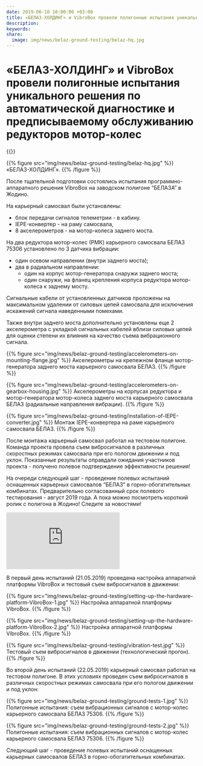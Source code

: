 ```yaml
---
date: 2019-06-10 10:00:00 +03:00
title: «БЕЛАЗ-ХОЛДИНГ» и VibroBox провели полигонные испытания уникального решения по автоматической диагностике и предписываемому обслуживанию редукторов мотор-колес
description:
keywords:
share:
  image: img/news/belaz-ground-testing/belaz-hq.jpg
---
```

# «БЕЛАЗ-ХОЛДИНГ» и VibroBox провели полигонные испытания уникального решения по автоматической диагностике и предписываемому обслуживанию редукторов мотор-колес

{{<date>}}

{{% figure src="img/news/belaz-ground-testing/belaz-hq.jpg" %}}
«БЕЛАЗ-ХОЛДИНГ».
{{% /figure %}}

После тщательной подготовки состоялись испытания программно-аппаратного решения VibroBox на заводском полигоне “БЕЛАЗА” в Жодино.

На карьерный самосвал были установлены:

* блок передачи сигналов телеметрии - в кабину.
* IEPE-конвертер - на раму самосвала,
* 8 акселерометров - на мотор-колеса заднего моста.

На два редуктора мотор-колес (РМК) карьерного самосвала БЕЛАЗ 75306 установлено по 3 датчика вибрации:

* один осевом направлении (внутри заднего моста);
* два в радиальном направлении:
  * один на корпус мотор-генератора снаружи заднего моста;
  * один снаружи, на фланец крепления корпуса редуктора мотор-колеса к заднему мосту.

Сигнальные кабели от установленных датчиков проложены на максимальном удалении от силовых цепей самосвала для исключения искажений сигнала наведенными помехами.

Также внутри заднего моста дополнительно установлены еще 2 акселерометра с укладкой сигнальных кабелей вблизи силовых цепей для оценки степени их влияния на качество съема вибрационного сигнала.

{{% figure src="img/news/belaz-ground-testing/accelerometers-on-mounting-flange.jpg" %}}
Акселерометры на крепежном фланце мотор-генератора заднего моста карьерного самосвала БЕЛАЗ.
{{% /figure %}}

{{% figure src="img/news/belaz-ground-testing/accelerometers-on-gearbox-housing.jpg" %}}
Акселерометры на корпусах редуктора и мотор-генератора мотор-колеса заднего моста  карьерного самосвала БЕЛАЗ (радиальные направления вибрации).
{{% /figure %}}

{{% figure src="img/news/belaz-ground-testing/installation-of-IEPE-converter.jpg" %}}
Монтаж IEPE-конвертера на раме карьерного самосвала БЕЛАЗ.
{{% /figure %}}

После монтажа карьерный самосвал работал на тестовом полигоне. Команда проекта провела съем вибросигналов в различных скоростных режимах самосвала при его пологом движении и под уклон. Показанные результаты оправдали ожидания участников проекта - получено полевое подтверждение эффективности решения!

На очереди следующий шаг - проведение полевых испытаний оснащенных карьерных самосвалов “БЕЛАЗ” в горно-обогатительных комбинатах. Предварительно согласованный срок полевого тестирования - август 2019 года. А пока можно посмотреть короткий ролик с полигона в Жодино! Следите за новостями!

<div class="content-video-container">
  <iframe class="content-video"
    src="https://www.youtube.com/embed/wtaKBzZE-jI"
    frameborder="0"
    allow="accelerometer; autoplay; encrypted-media; gyroscope; picture-in-picture" allowfullscreen>
  </iframe>
</div>

В первый день испытаний (21.05.2019) проведена настройка аппаратной платформы VibroBox и тестовый съем вибросигналов в движении:

{{% figure src="img/news/belaz-ground-testing/setting-up-the-hardware-platform-VibroBox-1.jpg" %}}
Настройка аппаратной платформы VibroBox.
{{% /figure %}}

{{% figure src="img/news/belaz-ground-testing/setting-up-the-hardware-platform-VibroBox-2.jpg" %}}
Настройка аппаратной платформы VibroBox.
{{% /figure %}}

{{% figure src="img/news/belaz-ground-testing/vibration-test.jpg" %}}
Тестовый съем вибросигналов в движении (технологический прогон).
{{% /figure %}}

Во второй день испытаний (22.05.2019) карьерный самосвал работал на тестовом полигоне. В этих условиях проведен съем вибросигналов в различных скоростных режимах самосвала при его пологом движении и под уклон:

{{% figure src="img/news/belaz-ground-testing/ground-tests-1.jpg" %}}
Полигонные испытания: съем вибрационных сигналов с мотор-колес карьерного самосвала БЕЛАЗ 75306.
{{% /figure %}}

{{% figure src="img/news/belaz-ground-testing/ground-tests-2.jpg" %}}
Полигонные испытания: съем вибрационных сигналов с мотор-колес карьерного самосвала БЕЛАЗ 75306.
{{% /figure %}}

Следующий шаг - проведение полевых испытаний оснащенных карьерных самосвалов БЕЛАЗ в горно-обогатительных комбинатах.
